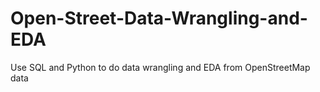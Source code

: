 # Open-Street-Data-Wrangling-and-EDA
Use SQL and Python to do data wrangling and EDA from OpenStreetMap data
